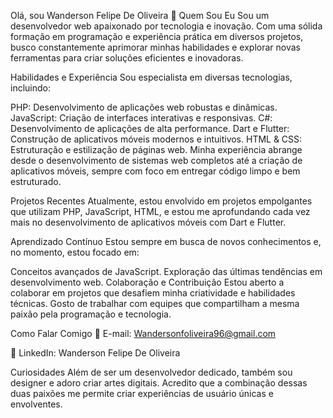 
Olá, sou Wanderson Felipe De Oliveira 👋
Quem Sou Eu
Sou um desenvolvedor web apaixonado por tecnologia e inovação. Com uma sólida formação em programação e experiência prática em diversos projetos, busco constantemente aprimorar minhas habilidades e explorar novas ferramentas para criar soluções eficientes e inovadoras.

Habilidades e Experiência
Sou especialista em diversas tecnologias, incluindo:

PHP: Desenvolvimento de aplicações web robustas e dinâmicas.
JavaScript: Criação de interfaces interativas e responsivas.
C#: Desenvolvimento de aplicações de alta performance.
Dart e Flutter: Construção de aplicativos móveis modernos e intuitivos.
HTML & CSS: Estruturação e estilização de páginas web.
Minha experiência abrange desde o desenvolvimento de sistemas web completos até a criação de aplicativos móveis, sempre com foco em entregar código limpo e bem estruturado.

Projetos Recentes
Atualmente, estou envolvido em projetos empolgantes que utilizam PHP, JavaScript, HTML, e estou me aprofundando cada vez mais no desenvolvimento de aplicativos móveis com Dart e Flutter.

Aprendizado Contínuo
Estou sempre em busca de novos conhecimentos e, no momento, estou focado em:

Conceitos avançados de JavaScript.
Exploração das últimas tendências em desenvolvimento web.
Colaboração e Contribuição
Estou aberto a colaborar em projetos que desafiem minha criatividade e habilidades técnicas. Gosto de trabalhar com equipes que compartilham a mesma paixão pela programação e tecnologia.

Como Falar Comigo
📧 E-mail: Wandersonfoliveira96@gmail.com

🔗 LinkedIn: Wanderson Felipe De Oliveira

Curiosidades
Além de ser um desenvolvedor dedicado, também sou designer e adoro criar artes digitais. Acredito que a combinação dessas duas paixões me permite criar experiências de usuário únicas e envolventes.
